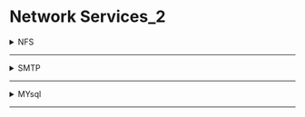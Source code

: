 # Network Services_2

<details>
  <summary>NFS</summary>

<details>
  <summary>understanding</summary>

# 🧠 ما هو NFS؟

**NFS** هو بروتوكول يسمح لجهاز بمشاركة ملفات أو فولدرات مع جهاز آخر على نفس الشبكة.
على سبيل المثال، إذا كان لديك سيرفر يحتوي على ملفات، يمكنك من جهاز آخر "تركيب" (mount) هذا الفولدر ورؤية الملفات وكأنها موجودة على جهازك.

---

# 🛠️ كيف يعمل NFS؟

1. **العميل (Client)** يطلب تركيب (mount) فولدر من السيرفر.
2. **السيرفر** يتحقق مما إذا كان العميل يملك صلاحيات.
3. إذا كانت الصلاحيات صحيحة، يقوم السيرفر بإرسال **file handle**.
4. عندما يطلب العميل فتح ملف، يرسل **RPC (Remote Procedure Call)** إلى **NFSD** (خدمة NFS على السيرفر).

### يتضمن الطلب:

* File Handle
* اسم الملف
* User ID و Group ID (لتحديد الصلاحيات)

بعدها يقرر السيرفر ما إذا كان هذا المستخدم يملك صلاحية القراءة أو الكتابة على الملف.

---

# 💻 من يمكنه استخدام NFS؟

يدعم NFS أنظمة تشغيل مختلفة، مثل:

* Linux (لينكس)
* Windows (ويندوز – خاصة Windows Server)
* macOS (ماك)
* UNIX (يونيكس)

مما يسمح بنقل الملفات بين الأنظمة بسهولة وبدون مشاكل.

---

# 📚 مصادر للتعمق:

* [Oracle Docs](https://docs.oracle.com/...)
* [Datto](https://www.datto.com/...)
* [Arch Wiki](https://wiki.archlinux.org/...)

---

# 🎯 NFS في مجال الهاكينج

في اختبارات الاختراق (مثل CTFs)، قد تجد أن السيرفر يشارك مجلدات عبر NFS، وغالبًا ما يكون الإعداد ضعيف الأمان:

* يمكنك العثور على ملفات تحتوي على كلمات مرور.
* أو تركيب المجلد بصلاحيات أعلى من المفترض.
* أو حتى الكتابة على السيرفر، مما قد يؤدي إلى:

  * **Privilege Escalation** (تصعيد الصلاحيات)
  * **Persistence** (الاحتفاظ بالوصول)

  
</details>
---
<details>
  <summary>enumerating</summary>


  
</details>
---
<details>
  <summary>exploiting</summary>
</details>


</details>

-------------------------------------------------------------------------------------------------------------------------------------------

<details>
  <summary>SMTP</summary>

<details>
  <summary>understanding</summary>
</details>
---
<details>
  <summary>enumerating</summary>
</details>
---
<details>
  <summary>exploiting</summary>
</details>


</details>

-------------------------------------------------------------------------------------------------------------------------------------------

<details>
  <summary>MYsql</summary>

<details>
  <summary>understanding</summary>
</details>
---
<details>
  <summary>enumerating</summary>
</details>
---
<details>
  <summary>exploiting</summary>
</details>


</details>

-------------------------------------------------------------------------------------------------------------------------------------------
